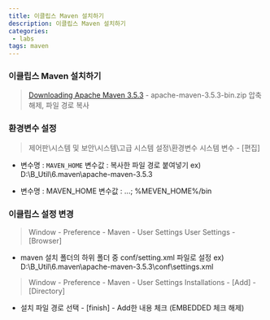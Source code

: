 ```yaml
---
title: 이클립스 Maven 설치하기
description: 이클립스 Maven 설치하기
categories:
 - labs
tags: maven
---
```


### 이클립스 Maven 설치하기
>[Downloading Apache Maven 3.5.3](http://maven.apache.org/download.cgi) - apache-maven-3.5.3-bin.zip
>압축해제, 파일 경로 복사

### 환경변수 설정
>제어판\시스템 및 보안\시스템\고급 시스템 설정\환경변수
시스템 변수 - [편집]

-  변수명 : `MAVEN_HOME`
변수값 : 복사한 파일 경로 붙여넣기 ex) D:\B_Util\6.maven\apache-maven-3.5.3


- 변수명 : MAVEN_HOME
변수값 : ...; %MEVEN_HOME%/bin

### 이클립스 설정 변경
>Window - Preference - Maven - User Settings
>User Settings - [Browser]

- maven 설치 폴더의 하위 폴더 중 conf/setting.xml 파일로 설정
ex) D:\B_Util\6.maven\apache-maven-3.5.3\conf\settings.xml

>Window - Preference - Maven - User Settings
>Installations - [Add] - [Directory]

- 설치 파일 경로 선택 - [finish] - Add한 내용 체크 (EMBEDDED 체크 해제)
